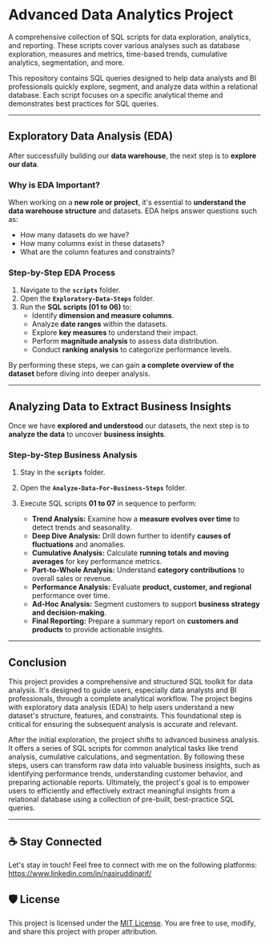 # Advanced Data Analytics Project
A comprehensive collection of SQL scripts for data exploration, analytics, and reporting. These scripts cover various analyses such as database exploration, measures and metrics, time-based trends, cumulative analytics, segmentation, and more.

This repository contains SQL queries designed to help data analysts and BI professionals quickly explore, segment, and analyze data within a relational database. Each script focuses on a specific analytical theme and demonstrates best practices for SQL queries.

---

## **Exploratory Data Analysis (EDA)**  
After successfully building our **data warehouse**, the next step is to **explore our data**.  

### **Why is EDA Important?**  
When working on a **new role or project**, it's essential to **understand the data warehouse structure** and datasets. EDA helps answer questions such as:
- How many datasets do we have?
- How many columns exist in these datasets?
- What are the column features and constraints?

### **Step-by-Step EDA Process**  
1. Navigate to the **`scripts`** folder.
2. Open the **`Exploratory-Data-Steps`** folder.
3. Run the **SQL scripts (01 to 06)** to:
   - Identify **dimension and measure columns**.
   - Analyze **date ranges** within the datasets.
   - Explore **key measures** to understand their impact.
   - Perform **magnitude analysis** to assess data distribution.
   - Conduct **ranking analysis** to categorize performance levels.

By performing these steps, we can gain **a complete overview of the dataset** before diving into deeper analysis.

---

## **Analyzing Data to Extract Business Insights**  
Once we have **explored and understood** our datasets, the next step is to **analyze the data** to uncover **business insights**.

### **Step-by-Step Business Analysis**  
1. Stay in the **`scripts`** folder.
2. Open the **`Analyze-Data-For-Business-Steps`** folder.
3. Execute SQL scripts **01 to 07** in sequence to perform:
   
   - **Trend Analysis:** Examine how a **measure evolves over time** to detect trends and seasonality.
   - **Deep Dive Analysis:** Drill down further to identify **causes of fluctuations** and anomalies.
   - **Cumulative Analysis:** Calculate **running totals and moving averages** for key performance metrics.
   - **Part-to-Whole Analysis:** Understand **category contributions** to overall sales or revenue.
   - **Performance Analysis:** Evaluate **product, customer, and regional** performance over time.
   - **Ad-Hoc Analysis:** Segment customers to support **business strategy and decision-making**.
   - **Final Reporting:** Prepare a summary report on **customers and products** to provide actionable insights.

---

## Conclusion
This project provides a comprehensive and structured SQL toolkit for data analysis. It's designed to guide users, especially data analysts and BI professionals, through a complete analytical workflow. The project begins with exploratory data analysis (EDA) to help users understand a new dataset's structure, features, and constraints. This foundational step is critical for ensuring the subsequent analysis is accurate and relevant.

After the initial exploration, the project shifts to advanced business analysis. It offers a series of SQL scripts for common analytical tasks like trend analysis, cumulative calculations, and segmentation. By following these steps, users can transform raw data into valuable business insights, such as identifying performance trends, understanding customer behavior, and preparing actionable reports. Ultimately, the project's goal is to empower users to efficiently and effectively extract meaningful insights from a relational database using a collection of pre-built, best-practice SQL queries.

---

## ☕ Stay Connected

Let's stay in touch! Feel free to connect with me on the following platforms:
https://www.linkedin.com/in/nasiruddinarif/

## 🛡️ License

This project is licensed under the [MIT License](LICENSE). You are free to use, modify, and share this project with proper attribution.
